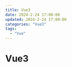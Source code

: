 ```yaml
---
title: Vue3
date: 2024-2-24 17:00:00
updated: 2024-2-24 17:00:00
categories: "Vue3"
tags: 
  - "Vue"
---
```


# Vue3

